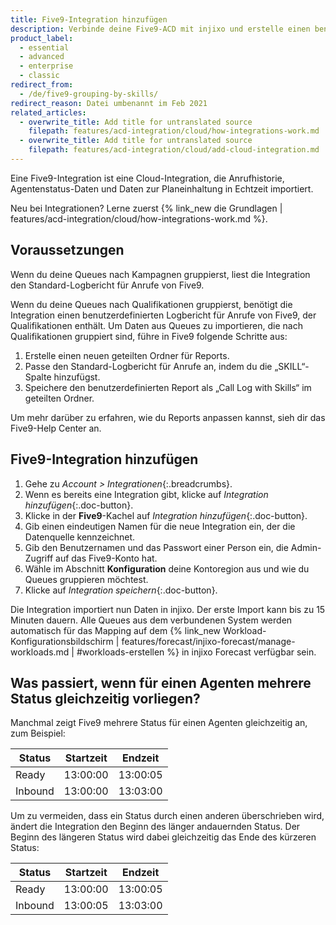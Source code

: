 ```yaml
---
title: Five9-Integration hinzufügen
description: Verbinde deine Five9-ACD mit injixo und erstelle einen benutzerdefinierten Report, um Queue-Gruppierungen entsprechend der Qualifikationen zu nutzen.
product_label:
  - essential
  - advanced
  - enterprise
  - classic
redirect_from:
  - /de/five9-grouping-by-skills/
redirect_reason: Datei umbenannt im Feb 2021
related_articles:
  - overwrite_title: Add title for untranslated source
    filepath: features/acd-integration/cloud/how-integrations-work.md
  - overwrite_title: Add title for untranslated source
    filepath: features/acd-integration/cloud/add-cloud-integration.md
---
```


Eine Five9-Integration ist eine Cloud-Integration, die Anrufhistorie, Agentenstatus-Daten und Daten zur Planeinhaltung in Echtzeit importiert.

Neu bei Integrationen? Lerne zuerst {% link_new die Grundlagen | features/acd-integration/cloud/how-integrations-work.md %}.

## Voraussetzungen

Wenn du deine Queues nach Kampagnen gruppierst, liest die Integration den Standard-Logbericht für Anrufe von Five9.

Wenn du deine Queues nach Qualifikationen gruppierst, benötigt die Integration einen benutzerdefinierten Logbericht für Anrufe von Five9, der Qualifikationen enthält. Um Daten aus Queues zu importieren, die nach Qualifikationen gruppiert sind, führe in Five9 folgende Schritte aus:

 1. Erstelle einen neuen geteilten Ordner für Reports.
 2. Passe den Standard-Logbericht für Anrufe an, indem du die „SKILL“-Spalte hinzufügst.
 3. Speichere den benutzerdefinierten Report als „Call Log with Skills“ im geteilten Ordner.

Um mehr darüber zu erfahren, wie du Reports anpassen kannst, sieh dir das Five9-Help Center an.

## Five9-Integration hinzufügen

1. Gehe zu _Account > Integrationen_{:.breadcrumbs}.
2. Wenn es bereits eine Integration gibt, klicke auf _Integration hinzufügen_{:.doc-button}.
3. Klicke in der **Five9**-Kachel auf _Integration hinzufügen_{:.doc-button}.
4. Gib einen eindeutigen Namen für die neue Integration ein, der die Datenquelle kennzeichnet.
5. Gib den Benutzernamen und das Passwort einer Person ein, die Admin-Zugriff auf das Five9-Konto hat.
6. Wähle im Abschnitt **Konfiguration** deine Kontoregion aus und wie du Queues gruppieren möchtest.
7. Klicke auf _Integration speichern_{:.doc-button}.

Die Integration importiert nun Daten in injixo. Der erste Import kann bis zu 15 Minuten dauern. Alle Queues aus dem verbundenen System werden automatisch für das Mapping auf dem {% link_new Workload-Konfigurationsbildschirm | features/forecast/injixo-forecast/manage-workloads.md | #workloads-erstellen %} in injixo Forecast verfügbar sein.

## Was passiert, wenn für einen Agenten mehrere Status gleichzeitig vorliegen?

Manchmal zeigt Five9 mehrere Status für einen Agenten gleichzeitig an, zum Beispiel:

| Status   | Startzeit | Endzeit |
| ------- | ---------- | -------- |
| Ready   | 13:00:00   | 13:00:05 |
| Inbound | 13:00:00   | 13:03:00 |

Um zu vermeiden, dass ein Status durch einen anderen überschrieben wird, ändert die Integration den Beginn des länger andauernden Status. Der Beginn des längeren Status wird dabei gleichzeitig das Ende des kürzeren Status:

| Status   | Startzeit | Endzeit |
| ------- | ---------- | -------- |
| Ready   | 13:00:00   | 13:00:05 |
| Inbound | 13:00:05   | 13:03:00 |
